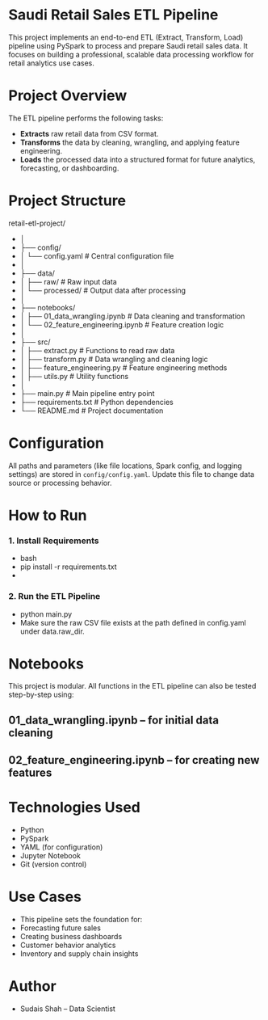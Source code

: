 # Saudi Retail Sales ETL Pipeline

This project implements an end-to-end ETL (Extract, Transform, Load) pipeline using PySpark to process and prepare Saudi retail sales data. It focuses on building a professional, scalable data processing workflow for retail analytics use cases.

# Project Overview
The ETL pipeline performs the following tasks:

- **Extracts** raw retail data from CSV format.
- **Transforms** the data by cleaning, wrangling, and applying feature engineering.
- **Loads** the processed data into a structured format for future analytics, forecasting, or dashboarding.

# Project Structure
retail-etl-project/
- │
- ├── config/
- │ └── config.yaml # Central configuration file
- │
- ├── data/
- │ ├── raw/ # Raw input data
- │ └── processed/ # Output data after processing
- │
- ├── notebooks/
- │ ├── 01_data_wrangling.ipynb # Data cleaning and transformation
- │ └── 02_feature_engineering.ipynb # Feature creation logic
- │
- ├── src/
- │ ├── extract.py # Functions to read raw data
- │ ├── transform.py # Data wrangling and cleaning logic
- │ ├── feature_engineering.py # Feature engineering methods
- │ ├── utils.py # Utility functions
- │
- ├── main.py # Main pipeline entry point
- ├── requirements.txt # Python dependencies
- └── README.md # Project documentation

# Configuration

All paths and parameters (like file locations, Spark config, and logging settings) are stored in `config/config.yaml`. Update this file to change data source or processing behavior.

# How to Run
### 1. Install Requirements
- bash
- pip install -r requirements.txt
- 
### 2. Run the ETL Pipeline
- python main.py
- Make sure the raw CSV file exists at the path defined in config.yaml under data.raw_dir.

# Notebooks
This project is modular. All functions in the ETL pipeline can also be tested step-by-step using:
## 01_data_wrangling.ipynb – for initial data cleaning
## 02_feature_engineering.ipynb – for creating new features

# Technologies Used
- Python
- PySpark
- YAML (for configuration)
- Jupyter Notebook
- Git (version control)

# Use Cases
- This pipeline sets the foundation for:
- Forecasting future sales
- Creating business dashboards
- Customer behavior analytics
- Inventory and supply chain insights

# Author
- Sudais Shah – Data Scientist
